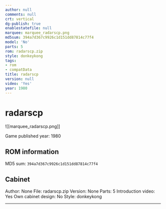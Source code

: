 ```yaml
---
author: null
comments: null
crt: vertical
dg-publish: true
enablestatefile: null
marquee: marquee_radarscp.png
md5sum: 394a7d367c9926c1d151dd87814c77f4
model: 'No'
parts: 5
rom: radarscp.zip
style: donkeykong
tags:
- rom
- compatData
title: radarscp
version: null
video: 'Yes'
year: 1980
---
```


# radarscp

![[marquee_radarscp.png]]

Game published year: 1980

## ROM information

MD5 sum: `394a7d367c9926c1d151dd87814c77f4` 

## Cabinet

Author: None
File: radarscp.zip
Version: None
Parts: 5
Introduction video: Yes
Own cabinet design: No
Style: donkeykong

---
